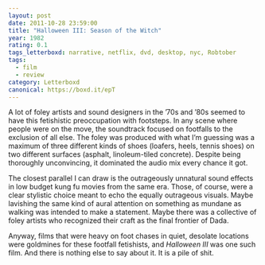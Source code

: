 ```yaml
---
layout: post 
date: 2011-10-28 23:59:00
title: "Halloween III: Season of the Witch"
year: 1982
rating: 0.1
tags_letterboxd: narrative, netflix, dvd, desktop, nyc, Robtober
tags:
  - film
  - review
category: Letterboxd
canonical: https://boxd.it/epT
---
```


A lot of foley artists and sound designers in the ’70s and ’80s seemed to have this fetishistic preoccupation with footsteps. In any scene where people were on the move, the soundtrack focused on footfalls to the exclusion of all else. The foley was produced with what I’m guessing was a maximum of three different kinds of shoes (loafers, heels, tennis shoes) on two different surfaces (asphalt, linoleum-tiled concrete). Despite being thoroughly unconvincing, it dominated the audio mix every chance it got.

The closest parallel I can draw is the outrageously unnatural sound effects in low budget kung fu movies from the same era. Those, of course, were a clear stylistic choice meant to echo the equally outrageous visuals. Maybe lavishing the same kind of aural attention on something as mundane as walking was intended to make a statement. Maybe there was a collective of foley artists who recognized their craft as the final frontier of Dada.

Anyway, films that were heavy on foot chases in quiet, desolate locations were goldmines for these footfall fetishists, and <cite>Halloween III</cite> was one such film. And there is nothing else to say about it. It is a pile of shit.